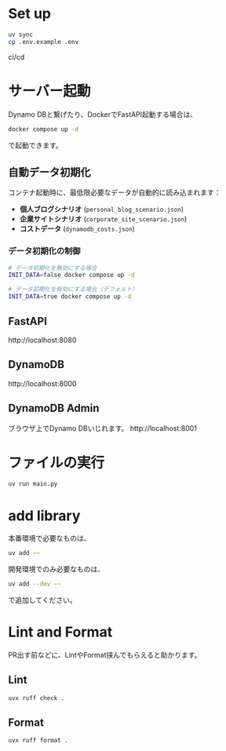 # Set up 
```zsh
uv sync
cp .env.example .env
```

ci/cd

# サーバー起動
Dynamo DBと繋げたり、DockerでFastAPI起動する場合は、

```zsh
docker compose up -d
```
で起動できます。

## 自動データ初期化
コンテナ起動時に、最低限必要なデータが自動的に読み込まれます：

- **個人ブログシナリオ** (`personal_blog_scenario.json`)
- **企業サイトシナリオ** (`corporate_site_scenario.json`) 
- **コストデータ** (`dynamodb_costs.json`)

### データ初期化の制御
```zsh
# データ初期化を無効にする場合
INIT_DATA=false docker compose up -d

# データ初期化を有効にする場合（デフォルト）
INIT_DATA=true docker compose up -d
```

## FastAPI
http://localhost:8080

## DynamoDB
http://localhost:8000

## DynamoDB Admin 
ブラウザ上でDynamo DBいじれます。
http://localhost:8001




# ファイルの実行
```zsh
uv run main.py
```

# add library
本番環境で必要なものは、
```zsh
uv add ~~
```

開発環境でのみ必要なものは、
```zsh
uv add --dev ~~
```

で追加してください。

# Lint and Format
PR出す前などに、LintやFormat挟んでもらえると助かります。

## Lint 
```zsh
uvx ruff check .
```

## Format
```zsh
uvx ruff format .
```


